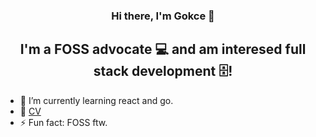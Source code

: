 
<h3 align="center">
Hi there, I'm Gokce</a> 👋
</h3>

<h2 align="center">
I'm a FOSS advocate 💻 and am interesed full stack development 🗄️!
</h2> 

- 🔭 I’m currently learning react and go.
- 🌱 [CV](https://alcck.github.io/CV/)
- ⚡ Fun fact: FOSS ftw.

